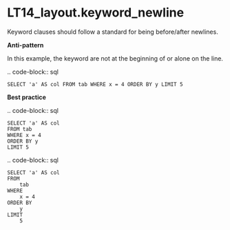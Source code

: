# LT14_layout.keyword_newline

Keyword clauses should follow a standard for being before/after newlines.

**Anti-pattern**

In this example, the keyword are not at the beginning of or alone on the line.

.. code-block:: sql

    SELECT 'a' AS col FROM tab WHERE x = 4 ORDER BY y LIMIT 5

**Best practice**

.. code-block:: sql

    SELECT 'a' AS col
    FROM tab
    WHERE x = 4
    ORDER BY y
    LIMIT 5

.. code-block:: sql

    SELECT 'a' AS col
    FROM
        tab
    WHERE
        x = 4
    ORDER BY
        y
    LIMIT
        5
